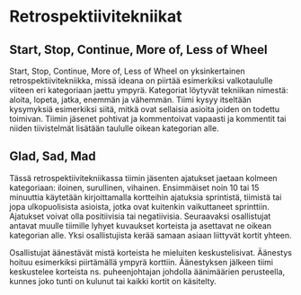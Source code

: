 # Retrospektiivitekniikat

## Start, Stop, Continue, More of, Less of Wheel

Start, Stop, Continue, More of, Less of Wheel on yksinkertainen retrospektiivitekniikka, missä ideana on piirtää esimerkiksi valkotaululle viiteen eri kategoriaan jaettu ympyrä. Kategoriat löytyvät tekniikan nimestä: aloita, lopeta, jatka, enemmän ja vähemmän. Tiimi kysyy itseltään kysymyksiä esimerkiksi siitä, mitkä ovat sellaisia asioita joiden on todettu toimivan. Tiimin jäsenet pohtivat ja kommentoivat vapaasti ja kommentit tai niiden tiivistelmät lisätään taululle oikean kategorian alle.

## Glad, Sad, Mad

Tässä retrospektiivitekniikassa tiimin jäsenten ajatukset jaetaan kolmeen kategoriaan: iloinen, surullinen, vihainen. Ensimmäiset noin 10 tai 15 minuuttia käytetään kirjoittamalla kortteihin ajatuksia sprintistä, tiimistä tai jopa ulkopuolisista asioista, jotka ovat kuitenkin vaikuttaneet sprinttiin. Ajatukset voivat olla positiivisia tai negatiivisia. Seuraavaksi osallistujat antavat muulle tiimille lyhyet kuvaukset korteista ja asettavat ne oikean kategorian alle. Yksi osallistujista kerää samaan asiaan liittyvät kortit yhteen.

Osallistujat äänestävät mistä korteista he mieluiten keskustelisivat. Äänestys hoituu esimerkiksi piirtämällä ympyrä korttiin. Äänestyksen jälkeen tiimi keskustelee korteista ns. puheenjohtajan johdolla äänimäärien perusteella, kunnes joko tunti on kulunut tai kaikki kortit on käsitelty.
